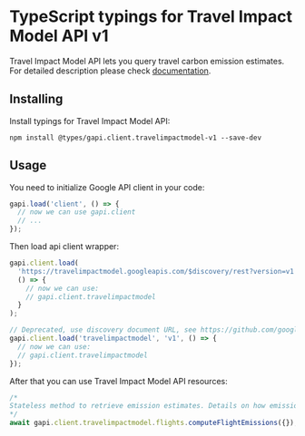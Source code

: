 # TypeScript typings for Travel Impact Model API v1

Travel Impact Model API lets you query travel carbon emission estimates.
For detailed description please check [documentation](https://developers.google.com/travel/impact-model).

## Installing

Install typings for Travel Impact Model API:

```
npm install @types/gapi.client.travelimpactmodel-v1 --save-dev
```

## Usage

You need to initialize Google API client in your code:

```typescript
gapi.load('client', () => {
  // now we can use gapi.client
  // ...
});
```

Then load api client wrapper:

```typescript
gapi.client.load(
  'https://travelimpactmodel.googleapis.com/$discovery/rest?version=v1',
  () => {
    // now we can use:
    // gapi.client.travelimpactmodel
  }
);
```

```typescript
// Deprecated, use discovery document URL, see https://github.com/google/google-api-javascript-client/blob/master/docs/reference.md#----gapiclientloadname----version----callback--
gapi.client.load('travelimpactmodel', 'v1', () => {
  // now we can use:
  // gapi.client.travelimpactmodel
});
```

After that you can use Travel Impact Model API resources: <!-- TODO: make this work for multiple namespaces -->

```typescript
/*
Stateless method to retrieve emission estimates. Details on how emission estimates are computed: https://github.com/google/travel-impact-model The response will contain all entries that match the input flight legs, in the same order. If there are no estimates available for a certain flight leg, the response will return the flight leg object with empty emission fields. The request will still be considered successful. Reasons for missing emission estimates include: - The flight is unknown to the server. - The input flight leg is missing one or more identifiers. - The flight date is in the past. - The aircraft type is not supported by the model. - Missing seat configuration. The request can contain up to 1000 flight legs. If the request has more than 1000 direct flights, if will fail with an INVALID_ARGUMENT error.
*/
await gapi.client.travelimpactmodel.flights.computeFlightEmissions({});
```
